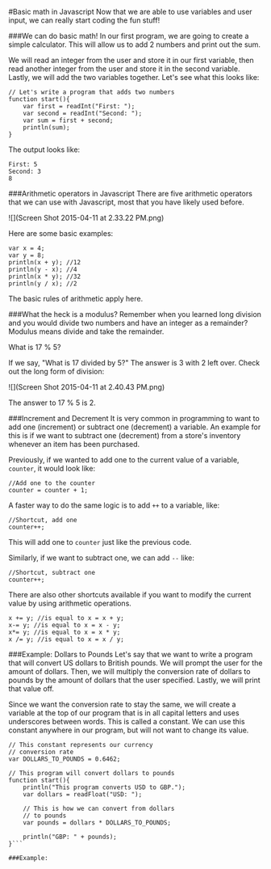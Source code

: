 #Basic math in Javascript
Now that we are able to use variables and user input, we can really start coding the fun stuff!

###We can do basic math!
In our first program, we are going to create a simple calculator. This will allow us to add 2 numbers and print out the sum. 

We will read an integer from the user and store it in our first variable, then read another integer from the user and store it in the second variable. Lastly, we will add the two variables together. Let's see what this looks like: 
```
// Let's write a program that adds two numbers
function start(){
	var first = readInt("First: ");
	var second = readInt("Second: ");
	var sum = first + second;
	println(sum);
}
```
The output looks like:
```
First: 5
Second: 3
8
```
###Arithmetic operators in Javascript
There are five arithmetic operators that we can use with Javascript, most that you have likely used before. 

![](Screen Shot 2015-04-11 at 2.33.22 PM.png)

Here are some basic examples:
```
var x = 4; 
var y = 8;
println(x + y); //12
println(y - x); //4
println(x * y); //32
println(y / x); //2
```
The basic rules of arithmetic apply here. 

###What the heck is a modulus?
Remember when you learned long division and you would divide two numbers and have an integer as a remainder? Modulus means divide and take the remainder. 

What is 17 % 5? 

If we say, "What is 17 divided by 5?" The answer is 3 with 2 left over. Check out the long form of division:

![](Screen Shot 2015-04-11 at 2.40.43 PM.png)

The answer to 17 % 5 is 2.

###Increment and Decrement
It is very common in programming to want to add one (increment) or subtract one (decrement) a variable. An example for this is if we want to subtract one (decrement) from a store's inventory whenever an item has been purchased. 

Previously, if we wanted to add one to the current value of a variable, ```counter```, it would look like: 
```
//Add one to the counter
counter = counter + 1;
```
A faster way to do the same logic is to add ```++``` to a variable, like: 
```
//Shortcut, add one
counter++;
```
This will add one to ```counter``` just like the previous code. 

Similarly, if we want to subtract one, we can add ```--``` like: 
```
//Shortcut, subtract one
counter++;
```
There are also other shortcuts available if you want to modify the current value by using arithmetic operations. 

```
x += y; //is equal to x = x + y;
x-= y; //is equal to x = x - y;
x*= y; //is equal to x = x * y;
x /= y; //is equal to x = x / y;

```

###Example: Dollars to Pounds
Let's say that we want to write a program that will convert US dollars to British pounds. We will prompt the user for the amount of dollars. Then, we will multiply the conversion rate of dollars to pounds by the amount of dollars that the user specified. Lastly, we will print that value off.

Since we want the conversion rate to stay the same, we will create a variable at the top of our program that is in all capital letters and uses underscores between words. This is called a constant. We can use this constant anywhere in our program, but will not want to change its value.  

```
// This constant represents our currency
// conversion rate
var DOLLARS_TO_POUNDS = 0.6462;

// This program will convert dollars to pounds
function start(){
	println("This program converts USD to GBP.");
	var dollars = readFloat("USD: ");
	
	// This is how we can convert from dollars
	// to pounds
	var pounds = dollars * DOLLARS_TO_POUNDS;
	
	println("GBP: " + pounds);
}```

###Example: 
